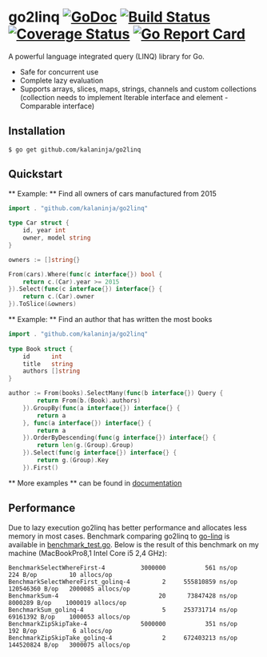 # go2linq [![GoDoc](https://godoc.org/github.com/kalaninja/go2linq?status.svg)](https://godoc.org/github.com/kalaninja/go2linq) [![Build Status](https://travis-ci.org/kalaninja/go2linq.svg?branch=master)](https://travis-ci.org/kalaninja/go2linq) [![Coverage Status](https://coveralls.io/repos/github/kalaninja/go2linq/badge.svg?branch=master)](https://coveralls.io/github/kalaninja/go2linq?branch=master) [![Go Report Card](https://goreportcard.com/badge/github.com/kalaninja/go2linq)](https://goreportcard.com/report/github.com/kalaninja/go2linq)
A powerful language integrated query (LINQ) library for Go.
* Safe for concurrent use
* Complete lazy evaluation
* Supports arrays, slices, maps, strings, channels and
custom collections (collection needs to implement Iterable interface
and element - Comparable interface)

## Installation

    $ go get github.com/kalaninja/go2linq

## Quickstart

** Example: ** Find all owners of cars manufactured from 2015
```go
import . "github.com/kalaninja/go2linq"
	
type Car struct {
    id, year int
    owner, model string
}

owners := []string{}

From(cars).Where(func(c interface{}) bool {
	return c.(Car).year >= 2015
}).Select(func(c interface{}) interface{} {
	return c.(Car).owner
}).ToSlice(&owners)
```

** Example: ** Find an author that has written the most books
```go
import . "github.com/kalaninja/go2linq"
	
type Book struct {
	id      int
	title   string
	authors []string
}

author := From(books).SelectMany(func(b interface{}) Query {
		return From(b.(Book).authors)
	}).GroupBy(func(a interface{}) interface{} {
		return a
	}, func(a interface{}) interface{} {
		return a
	}).OrderByDescending(func(g interface{}) interface{} {
		return len(g.(Group).Group)
	}).Select(func(g interface{}) interface{} {
		return g.(Group).Key
	}).First()
```

** More examples ** can be found in [documentation](https://godoc.org/github.com/kalaninja/go2linq)

## Performance

Due to lazy execution go2linq has better performance and allocates less memory
in most cases. Benchmark comparing go2linq to
[go-linq](https://github.com/ahmetalpbalkan/go-linq) is available in
[benchmark_test.go](https://github.com/kalaninja/go2linq/blob/master/benchmark_test.go).
Below is the result of this benchmark on my machine (MacBookPro8,1 Intel Core i5 2,4 GHz):
```
BenchmarkSelectWhereFirst-4       	 3000000	       561 ns/op	     224 B/op	      10 allocs/op
BenchmarkSelectWhereFirst_golinq-4	       2	 555810859 ns/op	120546360 B/op	 2000085 allocs/op
BenchmarkSum-4                    	      20	  73847428 ns/op	 8000289 B/op	 1000019 allocs/op
BenchmarkSum_golinq-4             	       5	 253731714 ns/op	69161392 B/op	 1000053 allocs/op
BenchmarkZipSkipTake-4            	 5000000	       351 ns/op	     192 B/op	       6 allocs/op
BenchmarkZipSkipTake_golinq-4     	       2	 672403213 ns/op	144520824 B/op	 3000075 allocs/op
```